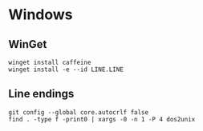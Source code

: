 # Windows 

## WinGet

    winget install caffeine
    winget install -e --id LINE.LINE

## Line endings

    git config --global core.autocrlf false
    find . -type f -print0 | xargs -0 -n 1 -P 4 dos2unix